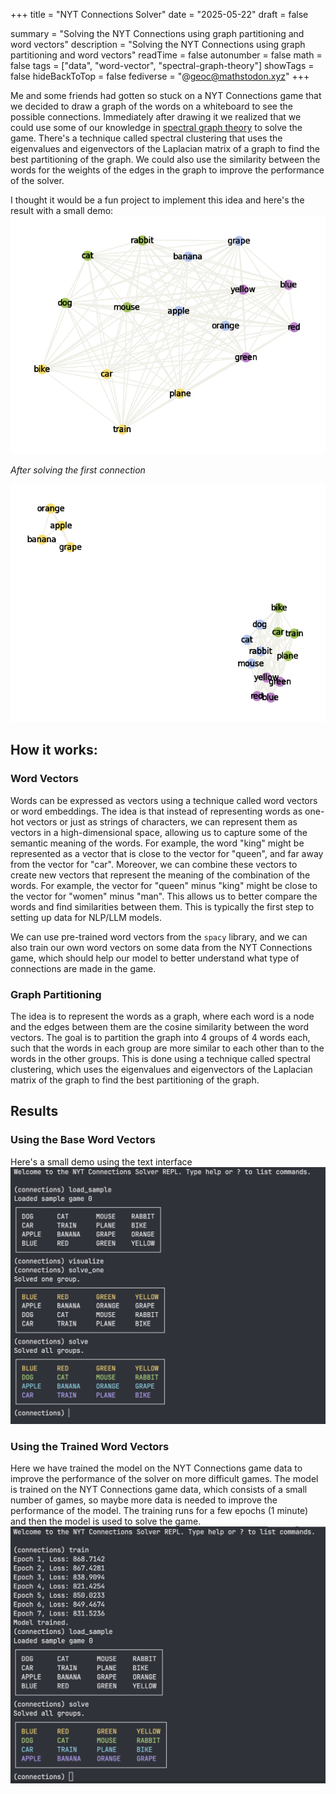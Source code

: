 +++
title = "NYT Connections Solver"
date = "2025-05-22"
draft = false

summary = "Solving the NYT Connections using graph partitioning and word vectors"
description = "Solving the NYT Connections using graph partitioning and word vectors"
readTime = false
autonumber = false
math = false
tags = ["data", "word-vector", "spectral-graph-theory"]
showTags = false
hideBackToTop = false
fediverse = "@geoc@mathstodon.xyz"
+++

Me and some friends had gotten so stuck on a NYT Connections game that we decided to draw a graph of the words on a whiteboard to see the possible connections. Immediately after drawing it we realized that we could use some of our knowledge in [spectral graph theory](../../projects/spectral_graph_theory) to solve the game. There's a technique called spectral clustering that uses the eigenvalues and eigenvectors of the Laplacian matrix of a graph to find the best partitioning of the graph. We could also use the similarity between the words for the weights of the edges in the graph to improve the performance of the solver.

I thought it would be a fun project to implement this idea and here's the result with a small demo:
![graph](graph1.png)

*After solving the first connection*

![graph2](graph2.png)

## How it works:
### Word Vectors
Words can be expressed as vectors using a technique called word vectors or word embeddings. The idea is that instead of representing words as one-hot vectors or just as strings of characters, we can represent them as vectors in a high-dimensional space, allowing us to capture some of the semantic meaning of the words. For example, the word "king" might be represented as a vector that is close to the vector for "queen", and far away from the vector for "car". Moreover, we can combine these vectors to create new vectors that represent the meaning of the combination of the words. For example, the vector for "queen" minus "king" might be close to the vector for "women" minus "man". This allows us to better compare the words and find similarities between them. This is typically the first step to setting up data for NLP/LLM models. 

We can use pre-trained word vectors from the `spacy` library, and we can also train our own word vectors on some data from the NYT Connections game, which should help our model to better understand what type of connections are made in the game.

### Graph Partitioning
The idea is to represent the words as a graph, where each word is a node and the edges between them are the cosine similarity between the word vectors. The goal is to partition the graph into 4 groups of 4 words each, such that the words in each group are more similar to each other than to the words in the other groups. This is done using a technique called spectral clustering, which uses the eigenvalues and eigenvectors of the Laplacian matrix of the graph to find the best partitioning of the graph. 

## Results

### Using the Base Word Vectors
Here's a small demo using the text interface
![untrained model](untrained.png)

### Using the Trained Word Vectors
Here we have trained the model on the NYT Connections game data to improve the performance of the solver on more difficult games. The model is trained on the NYT Connections game data, which consists of a small number of games, so maybe more data is needed to improve the performance of the model. The training runs for a few epochs (1 minute) and then the model is used to solve the game. 
![trained model](trained.png)

